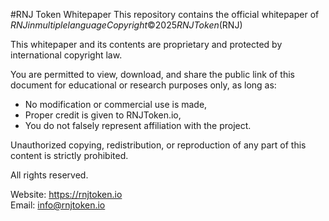 #RNJ Token Whitepaper
This repository contains the official whitepaper of $RNJ in multiple language
Copyright © 2025 RNJ Token ($RNJ)

This whitepaper and its contents are proprietary and protected by international copyright law.

You are permitted to view, download, and share the public link of this document for educational or research purposes only, as long as:
- No modification or commercial use is made,
- Proper credit is given to RNJToken.io,
- You do not falsely represent affiliation with the project.

Unauthorized copying, redistribution, or reproduction of any part of this content is strictly prohibited.

All rights reserved.

Website: https://rnjtoken.io  
Email: info@rnjtoken.io
